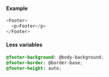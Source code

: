 #### Example

```js
<Footer>
  <p>Footer</p>
</Footer>
```

#### Less variables

```css
@footer-background: @body-background;
@footer-border: @border-base;
@footer-height: auto;
```
